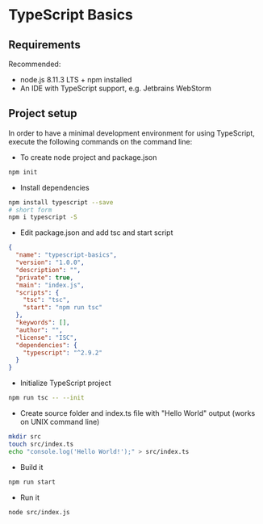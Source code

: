 # TypeScript Basics

## Requirements
Recommended: 
* node.js 8.11.3 LTS + npm installed
* An IDE with TypeScript support, e.g. Jetbrains WebStorm

## Project setup
In order to have a minimal development environment for using TypeScript, execute the following commands 
on the command line:

* To create node project and package.json
```bash
npm init
```
* Install dependencies
```bash
npm install typescript --save
# short form
npm i typescript -S
```
* Edit package.json and add tsc and start script
```json
{
  "name": "typescript-basics",
  "version": "1.0.0",
  "description": "",
  "private": true,
  "main": "index.js",
  "scripts": {
    "tsc": "tsc",
    "start": "npm run tsc"
  },
  "keywords": [],
  "author": "",
  "license": "ISC",
  "dependencies": {
    "typescript": "^2.9.2"
  }
}
```
* Initialize TypeScript project
```bash
npm run tsc -- --init
```

* Create source folder and index.ts file with "Hello World" output (works on UNIX command line)
```bash
mkdir src
touch src/index.ts
echo "console.log('Hello World!');" > src/index.ts
```

* Build it
```bash
npm run start
```

* Run it
```bash
node src/index.js
```